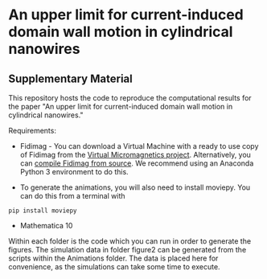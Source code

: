 
# An upper limit for current-induced domain wall motion in cylindrical nanowires
## Supplementary Material

This repository hosts the code to reproduce the computational results for the paper "An upper limit for current-induced domain wall motion in cylindrical nanowires."

Requirements:

- Fidimag - You can download a Virtual Machine with a ready to use copy of Fidimag from the [Virtual Micromagnetics project](http://virtual-micromagnetics.readthedocs.io/en/release/). Alternatively, you can [compile Fidimag from source](https://github.com/computationalmodelling/fidimag.git). We recommend using an Anaconda Python 3 environment to do this.

- To generate the animations, you will also need to install moviepy. You can do this from a terminal with
```shell
pip install moviepy
```

- Mathematica 10

Within each folder is the code which you can run in order to generate the figures. The simulation data in folder figure2 can be
generated from the scripts within the Animations folder. The data is placed here for convenience, as the simulations can take some
time to execute.








